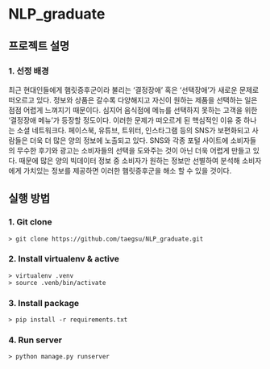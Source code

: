 # NLP_graduate
## 프로젝트 설명
### 1. 선정 배경
최근 현대인들에게 햄릿증후군이라 불리는 ‘결정장애’ 혹은 ‘선택장애’가 새로운 문제로 떠오르고 있다. 정보와 상품은 갈수록 다양해지고 자신이 원하는 제품을 선택하는 일은 점점 어렵게 느껴지기 때문이다. 심지어 음식점에 메뉴를 선택하지 못하는 고객을 위한 ‘결정장애 메뉴’가 등장할 정도이다. 
 이러한 문제가 떠오르게 된 핵심적인 이유 중 하나는 소셜 네트워크다. 페이스북, 유튜브, 트위터, 인스타그램 등의 SNS가 보편화되고 사람들은 더욱 더 많은 양의 정보에 노출되고 있다. SNS와 각종 포털 사이트에 소비자들의 무수한 후기와 광고는 소비자들의 선택을 도와주는 것이 아닌 더욱 어렵게 만들고 있다. 때문에 많은 양의 빅데이터 정보 중 소비자가 원하는 정보만 선별하여 분석해 소비자에게 가치있는 정보를 제공하면 이러한 햄릿증후군을 해소 할 수 있을 것이다.

## 실행 방법
### 1. Git clone
```
> git clone https://github.com/taegsu/NLP_graduate.git
```

### 2. Install virtualenv & active
```
> virtualenv .venv
> source .venb/bin/activate
```

### 3. Install package
```
> pip install -r requirements.txt
```

### 4. Run server
```
> python manage.py runserver
```
